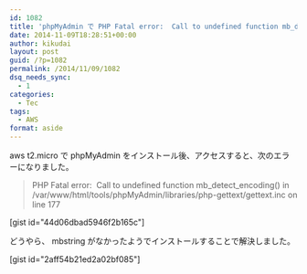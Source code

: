 ```yaml
---
id: 1082
title: 'phpMyAdmin で PHP Fatal error:  Call to undefined function mb_detect_encoding'
date: 2014-11-09T18:28:51+00:00
author: kikudai
layout: post
guid: /?p=1082
permalink: /2014/11/09/1082
dsq_needs_sync:
  - 1
categories:
  - Tec
tags:
  - AWS
format: aside
---
```

aws t2.micro で phpMyAdmin をインストール後、アクセスすると、次のエラーになりました。

> PHP Fatal error:  Call to undefined function mb\_detect\_encoding() in /var/www/html/tools/phpMyAdmin/libraries/php-gettext/gettext.inc on line 177

<!--more-->

[gist id="44d06dbad5946f2b165c"]

どうやら、 mbstring がなかったようでインストールすることで解決しました。

[gist id="2aff54b21ed2a02bf085"]